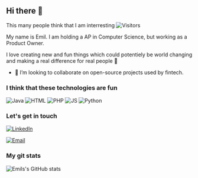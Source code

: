 ## Hi there 👋
This many people think that I am interresting ![Visitors](https://komarev.com/ghpvc/?username=eelkjaer)

My name is Emil.
I am holding a AP in Computer Science, but working as a Product Owner.

I love creating new and fun things which could potentiely be world changing and making a real difference for real people 🧙

- 👯 I’m looking to collaborate on open-source projects used by fintech.

### I think that these technologies are fun

![Java](https://img.shields.io/badge/Java-ED8B00?style=for-the-badge&logo=java&logoColor=white)
![HTML](https://img.shields.io/badge/HTML5-E34F26?style=for-the-badge&logo=html5&logoColor=white)
![PHP](https://img.shields.io/badge/PHP-14354C?style=for-the-badge&logo=php&logoColor=white)
![JS](https://img.shields.io/badge/JavaScript-F7DF1E?style=for-the-badge&logo=javascript&logoColor=black)
![Python](https://img.shields.io/badge/Python-14354C?style=for-the-badge&logo=python&logoColor=white)


### Let's get in touch
[![LinkedIn](https://img.shields.io/badge/LinkedIn-0077B5?style=for-the-badge&logo=linkedin&logoColor=white)](https://www.linkedin.com/in/emil-elkjær/)

[![Email](https://img.shields.io/badge/%40-E--mail-blue?style=for-the-badge&logoColor=white)](mailto:emil@evsn.dk)

### My git stats
![Emils's GitHub stats](https://github-readme-stats.vercel.app/api?username=eelkjaer&show_icons=true&theme=dark)
